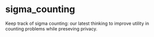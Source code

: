 # sigma_counting
Keep track of sigma counting: our latest thinking to improve utility in counting problems while preseving privacy. 
